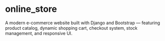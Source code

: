 # online_store
A modern e-commerce website built with Django and Bootstrap — featuring product catalog, dynamic shopping cart, checkout system, stock management, and responsive UI.
